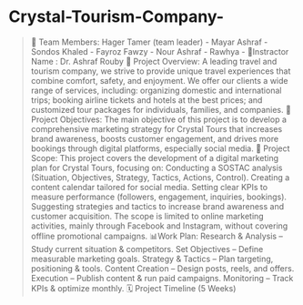 # Crystal-Tourism-Company-
> 👥 Team Members: Hager Tamer (team leader) - Mayar Ashraf - Sondos Khaled - Fayroz Fawzy - Nour Ashraf - Rawhya - 
> 📍Instractor Name :  Dr. Ashraf Rouby 
> 📌 Project Overview: A leading travel and tourism company, we strive to provide unique travel experiences that combine comfort, safety, and enjoyment. We offer our clients a wide range of services, including: organizing domestic and international trips; booking airline tickets and hotels at the best prices; and customized tour packages for individuals, families, and companies.
> 🎯 Project Objectives: The main objective of this project is to develop a comprehensive marketing strategy for Crystal Tours that increases brand awareness, boosts customer engagement, and drives more bookings through digital platforms, especially social media.
> 📂 Project Scope: This project covers the development of a digital marketing plan for Crystal Tours, focusing on:
Conducting a SOSTAC analysis (Situation, Objectives, Strategy, Tactics, Actions, Control).
Creating a content calendar tailored for social media.
Setting clear KPIs to measure performance (followers, engagement, inquiries, bookings).
Suggesting strategies and tactics to increase brand awareness and customer acquisition.
The scope is limited to online marketing activities, mainly through Facebook and Instagram, without covering offline promotional campaigns.
> 📊Work Plan: Research & Analysis – Study current situation & competitors.
Set Objectives – Define measurable marketing goals.
Strategy & Tactics – Plan targeting, positioning & tools.
Content Creation – Design posts, reels, and offers.
Execution – Publish content & run paid campaigns.
Monitoring – Track KPIs & optimize monthly.
> 🗓 Project Timeline (5 Weeks)
